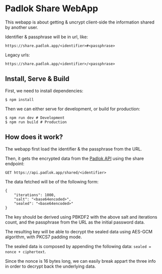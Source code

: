 # Padlok Share WebApp

This webapp is about getting & uncrypt client-side the information shared by another user.

Identifier & passphrase will be in url, like:

```
https://share.padlok.app/<identifier>#<passphrase>
```

Legacy urls:
```
https://share.padlok.app/<identifier>/<passphrase>
```

## Install, Serve & Build

First, we need to install dependencies:
```
$ npm install
```

Then we can either serve for development, or build for production:
```
$ npm run dev # Development
$ npm run build # Production
```

## How does it work?

The webapp first load the identifier & the passphrase from the URL.

Then, it gets the encrypted data from the [Padlok API](https://github.com/Dean151/Padlok-API) using the share endpoint:

```
GET https://api.padlok.app/shared/<identifier>
```

The data fetched will be of the following form:

```
{
    "iterations": 1000,
    "salt": "<base64encoded>",
    "sealed": "<base64encoded>"
}
```

The key should be derived using PBKDF2<SHA256> with the above salt and iterations count, and the passphrase from the URL as the initial password data.

The resulting key will be able to decrypt the sealed data using AES-GCM algorithm, with PKCS7 padding mode.

The sealed data is composed by appending the following data: `sealed = nonce + ciphertext`.

Since the nonce is 16 bytes long, we can easily break appart the three info in order to decrypt back the underlying data.